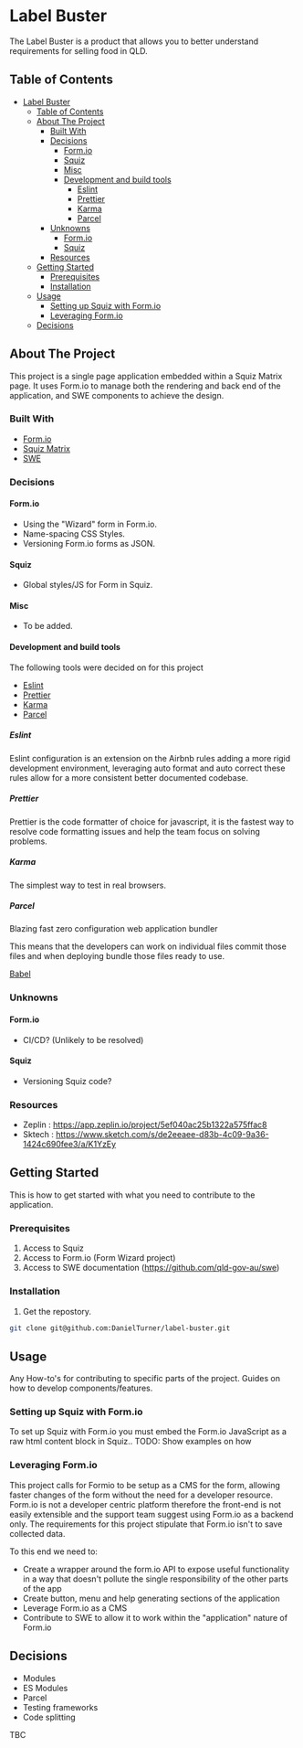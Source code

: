 <!--
*** https://www.markdownguide.org/basic-syntax/
-->
# Label Buster

The Label Buster is a product that allows you to better understand requirements for selling food in QLD.


## Table of Contents

- [Label Buster](#label-buster)
  - [Table of Contents](#table-of-contents)
  - [About The Project](#about-the-project)
    - [Built With](#built-with)
    - [Decisions](#decisions)
      - [Form.io](#formio)
      - [Squiz](#squiz)
      - [Misc](#misc)
      - [Development and build tools](#development-and-build-tools)
        - [Eslint](#eslint)
        - [Prettier](#prettier)
        - [Karma](#karma)
        - [Parcel](#parcel)
    - [Unknowns](#unknowns)
      - [Form.io](#formio-1)
      - [Squiz](#squiz-1)
    - [Resources](#resources)
  - [Getting Started](#getting-started)
    - [Prerequisites](#prerequisites)
    - [Installation](#installation)
  - [Usage](#usage)
    - [Setting up Squiz with Form.io](#setting-up-squiz-with-formio)
    - [Leveraging Form.io](#leveraging-formio)
  - [Decisions](#decisions-1)


## About The Project

This project is a single page application embedded within a Squiz Matrix page. It uses Form.io to manage both the rendering and back end of the application, and SWE components to achieve the design.

### Built With
* [Form.io](https://www.form.io/)
* [Squiz Matrix](https://www.squiz.net/platform/products/cms)
* [SWE](https://github.com/qld-gov-au/swe)

### Decisions

#### Form.io
* Using the "Wizard" form in Form.io.
* Name-spacing CSS Styles.
* Versioning Form.io forms as JSON.
#### Squiz
* Global styles/JS for Form in Squiz.
#### Misc
* To be added.
#### Development and build tools
The following tools were decided on for this project
* [Eslint](https://eslint.org/)
* [Prettier](https://prettier.io/)
* [Karma](https://karma-runner.github.io/latest/index.html)
* [Parcel](https://parceljs.org/)

##### Eslint
Eslint configuration is an extension on the Airbnb rules adding a more rigid
development environment, leveraging auto format and auto correct these rules
allow for a more consistent better documented codebase.

##### Prettier
Prettier is the code formatter of choice for javascript, it is the fastest way
to resolve code formatting issues and help the team focus on solving problems.

##### Karma
The simplest way to test in real browsers.

##### Parcel
Blazing fast zero configuration web application bundler

This means that the developers can work on individual files commit those files
and when deploying bundle those files ready to use.

[Babel](https://babeljs.io/)

### Unknowns

#### Form.io
* CI/CD? (Unlikely to be resolved)
#### Squiz
* Versioning Squiz code?

### Resources
* Zeplin : https://app.zeplin.io/project/5ef040ac25b1322a575ffac8
* Sktech : https://www.sketch.com/s/de2eeaee-d83b-4c09-9a36-1424c690fee3/a/K1YzEy

## Getting Started

This is how to get started with what you need to contribute to the application.


### Prerequisites
1. Access to Squiz
2. Access to Form.io (Form Wizard project)
3. Access to SWE documentation (https://github.com/qld-gov-au/swe)


### Installation
1. Get the repostory.

```sh
git clone git@github.com:DanielTurner/label-buster.git
```


<!-- USAGE EXAMPLES -->
## Usage
Any How-to's for contributing to specific parts of the project. Guides on how to
develop components/features.

### Setting up Squiz with Form.io
To set up Squiz with Form.io you must embed the Form.io JavaScript as a raw html
content block in Squiz..
TODO: Show examples on how

### Leveraging Form.io
This project calls for Formio to be setup as a CMS for the form, allowing faster
changes of the form without the need for a developer resource.
Form.io is not a developer centric platform therefore the front-end is not
easily extensible and the support team suggest using Form.io as a backend only.
The requirements for this project stipulate that Form.io isn't to save collected
data.

To this end we need to:
* Create a wrapper around the form.io API to expose useful functionality in a way that doesn't pollute the single responsibility of the other parts of the app
* Create button, menu and help generating sections of the application
* Leverage Form.io as a CMS
* Contribute to SWE to allow it to work within the "application" nature of Form.io

## Decisions
* Modules
* ES Modules
* Parcel
* Testing frameworks
* Code splitting

TBC
